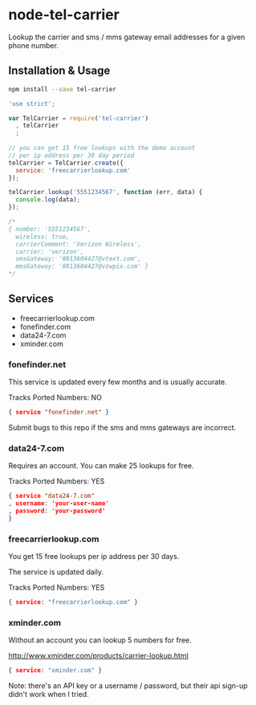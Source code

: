 node-tel-carrier
===================

Lookup the carrier and sms / mms gateway email addresses for a given phone number.

## Installation & Usage

```bash
npm install --save tel-carrier
```

```javascript
'use strict';

var TelCarrier = require('tel-carrier')
  , telCarrier
  ;
  
// you can get 15 free lookups with the demo account
// per ip address per 30 day period
telCarrier = TelCarrier.create({
  service: 'freecarrierlookup.com'
});

telCarrier.lookup('5551234567', function (err, data) {
  console.log(data);
});

/*
{ number: '5551234567',
  wireless: true,
  carrierComment: 'Verizon Wireless',
  carrier: 'verizon',
  smsGateway: '8013604427@vtext.com',
  mmsGateway: '8013604427@vzwpix.com' }
*/
```

## Services

  * freecarrierlookup.com
  * fonefinder.com
  * data24-7.com
  * xminder.com

### fonefinder.net

This service is updated every few months and is usually accurate.

Tracks Ported Numbers: NO

```json
{ service "fonefinder.net" }
```

Submit bugs to this repo if the sms and mms gateways are incorrect.

### data24-7.com

Requires an account. You can make 25 lookups for free.

Tracks Ported Numbers: YES

```json
{ service "data24-7.com"
, username: 'your-user-name'
, password: 'your-password'
}
```

### freecarrierlookup.com

You get 15 free lookups per ip address per 30 days.

The service is updated daily.

Tracks Ported Numbers: YES

```json
{ service: "freecarrierlookup.com" }
```

### xminder.com

Without an account you can lookup 5 numbers for free.

<http://www.xminder.com/products/carrier-lookup.html>

```json
{ service: "xminder.com" }
```

Note: there's an API key or a username / password, but their api sign-up didn't work when I tried.
